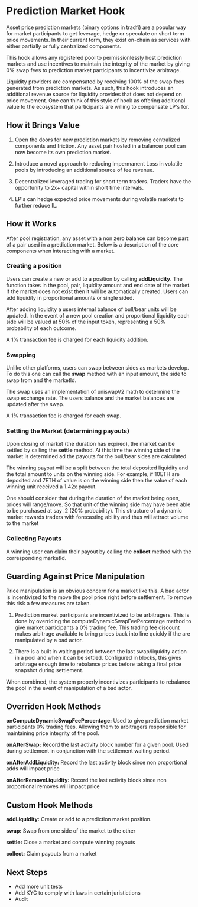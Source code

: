 # Prediction Market Hook
Asset price prediction markets (binary options in tradfi) are a popular way for market participants to get leverage, hedge or speculate on short term price movements. In their current form, they exist on-chain as services with either partially or fully centralized components. 

This hook allows any registered pool to permissionlessly host prediction markets and use incentives to maintain the integrity of the market by giving 0% swap fees to prediction market participants to incentivize arbitrage.

Liquidity providers are compensated by receiving 100% of the swap fees generated from prediction markets. As such, this hook introduces an additional revenue source for liquidity provides that does not depend on price movement. One can think of this style of hook as offering additional value to the ecosystem that participants are willing to compensate LP's for.

## How it Brings Value
1. Open the doors for new prediction markets by removing centralized components and friction. Any asset pair hosted in a balancer pool can now become its own prediction market.

1. Introduce a novel approach to reducing Impermanent Loss in volatile pools by introducing an additional source of fee revenue.

1. Decentralized leveraged trading for short term traders. Traders have the opportunity to 2x+ capital within short time intervals.

1. LP's can hedge expected price movements during volatile markets to further reduce IL.

## How it Works
After pool registration, any asset with a non zero balance can become part of a pair used in a prediction market. Below is a description of the core components when interacting with a market.

### Creating a position
Users can create a new or  add to a position by calling **addLiquidity**. The function takes in the pool, pair, liquidity amount and end date of the market. If the market does not exist then it will be automatically created. Users can add liquidity in proportional amounts or single sided. 

After adding liquidity a users internal balance of bull/bear units will be updated. In the event of a new pool creation and proportional liquidity each side will be valued at 50% of the input token, representing a 50% probability of each outcome.

A 1% transaction fee is charged for each liquidity addition.

### Swapping
Unlike other platforms, users can swap between sides as markets develop. To do this one can call the **swap** method with an input amount, the side to swap from and the marketId.

The swap uses an implementation of uniswapV2 math to determine the swap exchange rate. The users balance and the market balances are updated after the swap.

A 1% transaction fee is charged for each swap.

### Settling the Market (determining payouts)
Upon closing of  market (the duration has expired), the market can be settled by calling the **settle** method. At this time the winning side of the market is determined ad the payouts for the bull/bear sides are calculated.

The winning payout will be a split between the total deposited liquidity and the total amount to units on the winning side. For example, if 10ETH are deposited and 7ETH of value is on the winning side then the value of each winning unit received a 1.42x payout.

One should consider that during the duration of the market being open, prices will range/move. So that unit of the winning side may have been able to be purchased at say .2 (20% probability). This structure of a dynamic market rewards traders with forecasting ability and thus will attract volume to the market

### Collecting Payouts
A winning user can claim their payout by calling the **collect** method with the corresponding marketId. 

## Guarding Against Price Manipulation
Price manipulation is an obvious concern for a market like this. A bad actor is incentivized to the move the pool price right before settlement. To remove this risk a few measures are taken.

1. Prediction market participants are incentivized to be arbitragers. This is done by overriding the computeDynamicSwapFeePercentage method to give market participants a 0% trading fee. This trading fee discount makes arbitrage available to bring prices back into line quickly if the are manipulated by a bad actor.

2. There is a built in waiting period between the last swap/liquidity action in a pool and when it can be settled. Configured in blocks, this gives arbitrage enough time to rebalance prices before taking a final price snapshot during settlement.

When combined, the system properly incentivizes participants to rebalance the pool in the event of manipulation of a bad actor.

## Overriden Hook Methods
**onComputeDynamicSwapFeePercentage:** Used to give prediction market participants 0% trading fees. Allowing them to arbitragers responsible for maintaining price integrity of the pool.

**onAfterSwap:** Record the last activity block number for a given pool. Used during settlement in conjunction with the settlement waiting period.

**onAfterAddLiquidity:** Record the last activity block since non proportional adds will impact price

**onAfterRemoveLiquidity:** Record the last activity block since non proportional removes will impact price

## Custom Hook Methods
**addLiquidity:** Create or add to a prediction market position.

**swap:** Swap from one side of the market to the other

**settle:** Close a market and compute winning payouts

**collect:** Claim payouts from a market

## Next Steps

- Add more unit tests
- Add KYC to comply with laws in certain juristictions
- Audit
